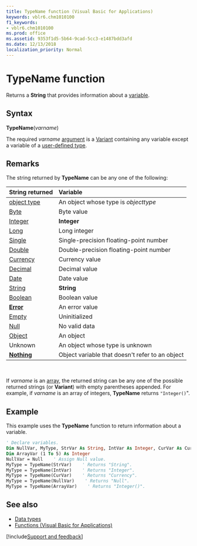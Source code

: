 ```yaml
---
title: TypeName function (Visual Basic for Applications)
keywords: vblr6.chm1010100
f1_keywords:
- vblr6.chm1010100
ms.prod: office
ms.assetid: 9353f1d5-5b64-9cad-5cc3-e1487bdd3afd
ms.date: 12/13/2018
localization_priority: Normal
---
```



# TypeName function

Returns a **String** that provides information about a [variable](../../Glossary/vbe-glossary.md#variable).

## Syntax

**TypeName**(_varname_) 

The required _varname_ [argument](../../Glossary/vbe-glossary.md#argument) is a [Variant](../../Glossary/vbe-glossary.md#variant-data-type) containing any variable except a variable of a [user-defined type](../../Glossary/vbe-glossary.md#user-defined-type).

## Remarks

The string returned by **TypeName** can be any one of the following:

|String returned|Variable|
|:-----|:-----|
|[object type](../../Glossary/vbe-glossary.md#object-type)|An object whose type is _objecttype_|
|[Byte](../../Glossary/vbe-glossary.md#byte-data-type)|Byte value|
|[Integer](../../Glossary/vbe-glossary.md#integer-data-type)|**Integer**|
|[Long](../../Glossary/vbe-glossary.md#long-data-type)|Long integer|
|[Single](../../Glossary/vbe-glossary.md#single-data-type)|Single-precision floating-point number|
|[Double](../../Glossary/vbe-glossary.md#double-data-type)|Double-precision floating-point number|
|[Currency](../../Glossary/vbe-glossary.md#currency-data-type)|Currency value|
|[Decimal](../../Glossary/vbe-glossary.md#decimal-data-type)|Decimal value|
|[Date](../../Glossary/vbe-glossary.md#date-data-type)|Date value|
|[String](../../Glossary/vbe-glossary.md#string-data-type)|**String**|
|[Boolean](../../Glossary/vbe-glossary.md#boolean-data-type)|Boolean value|
|**[Error](errors-keyword-summary.md)**|An error value|
|[Empty](../../Glossary/vbe-glossary.md#empty)|Uninitialized|
|[Null](../../Glossary/vbe-glossary.md#null)|No valid data|
|[Object](../../Glossary/vbe-glossary.md#object)|An object|
|Unknown|An object whose type is unknown|
|**[Nothing](nothing-keyword.md)**|Object variable that doesn't refer to an object|

<br>

If _varname_ is an [array](../../Glossary/vbe-glossary.md#array), the returned string can be any one of the possible returned strings (or **Variant**) with empty parentheses appended. For example, if _varname_ is an array of integers, **TypeName** returns `"Integer()`".

## Example

This example uses the **TypeName** function to return information about a variable.

```vb
' Declare variables.
Dim NullVar, MyType, StrVar As String, IntVar As Integer, CurVar As Currency
Dim ArrayVar (1 To 5) As Integer
NullVar = Null    ' Assign Null value.
MyType = TypeName(StrVar)    ' Returns "String".
MyType = TypeName(IntVar)    ' Returns "Integer".
MyType = TypeName(CurVar)    ' Returns "Currency".
MyType = TypeName(NullVar)    ' Returns "Null".
MyType = TypeName(ArrayVar)    ' Returns "Integer()".

```


## See also

- [Data types](data-type-summary.md)
- [Functions (Visual Basic for Applications)](../functions-visual-basic-for-applications.md)

[!include[Support and feedback](~/includes/feedback-boilerplate.md)]
